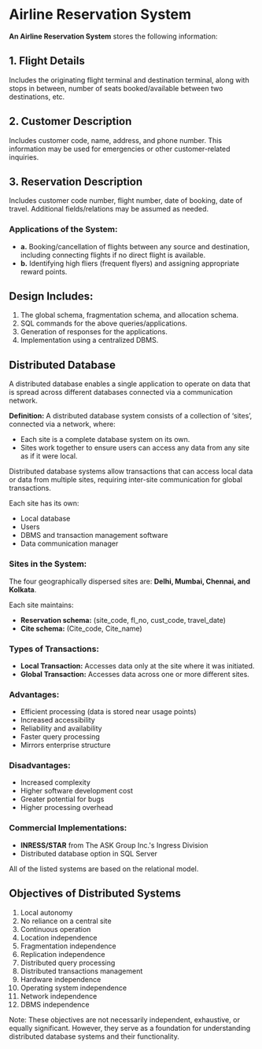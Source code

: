  <!DOCTYPE html>
<html lang="en">
<head>
  <meta charset="UTF-8">
  <title>Airline Reservation System</title>
</head>
<body>
  <h1>Airline Reservation System</h1>

  <p><strong>An Airline Reservation System</strong> stores the following information:</p>

  <h2>1. Flight Details</h2>
  <p>Includes the originating flight terminal and destination terminal, along with stops in between, number of seats booked/available between two destinations, etc.</p>

  <h2>2. Customer Description</h2>
  <p>Includes customer code, name, address, and phone number. This information may be used for emergencies or other customer-related inquiries.</p>

  <h2>3. Reservation Description</h2>
  <p>Includes customer code number, flight number, date of booking, date of travel. Additional fields/relations may be assumed as needed.</p>

  <h3>Applications of the System:</h3>
  <ul>
    <li><strong>a.</strong> Booking/cancellation of flights between any source and destination, including connecting flights if no direct flight is available.</li>
    <li><strong>b.</strong> Identifying high fliers (frequent flyers) and assigning appropriate reward points.</li>
  </ul>

  <h2>Design Includes:</h2>
  <ol>
    <li>The global schema, fragmentation schema, and allocation schema.</li>
    <li>SQL commands for the above queries/applications.</li>
    <li>Generation of responses for the applications.</li>
    <li>Implementation using a centralized DBMS.</li>
  </ol>

  <h2>Distributed Database</h2>
  <p>A distributed database enables a single application to operate on data that is spread across different databases connected via a communication network.</p>

  <p><strong>Definition:</strong> A distributed database system consists of a collection of ‘sites’, connected via a network, where:</p>
  <ul>
    <li>Each site is a complete database system on its own.</li>
    <li>Sites work together to ensure users can access any data from any site as if it were local.</li>
  </ul>

  <p>Distributed database systems allow transactions that can access local data or data from multiple sites, requiring inter-site communication for global transactions.</p>

  <p>Each site has its own:</p>
  <ul>
    <li>Local database</li>
    <li>Users</li>
    <li>DBMS and transaction management software</li>
    <li>Data communication manager</li>
  </ul>

  <h3>Sites in the System:</h3>
  <p>The four geographically dispersed sites are: <strong>Delhi, Mumbai, Chennai, and Kolkata</strong>.</p>

  <p>Each site maintains:</p>
  <ul>
    <li><strong>Reservation schema:</strong> (site_code, fl_no, cust_code, travel_date)</li>
    <li><strong>Cite schema:</strong> (Cite_code, Cite_name)</li>
  </ul>

  <h3>Types of Transactions:</h3>
  <ul>
    <li><strong>Local Transaction:</strong> Accesses data only at the site where it was initiated.</li>
    <li><strong>Global Transaction:</strong> Accesses data across one or more different sites.</li>
  </ul>

  <h3>Advantages:</h3>
  <ul>
    <li>Efficient processing (data is stored near usage points)</li>
    <li>Increased accessibility</li>
    <li>Reliability and availability</li>
    <li>Faster query processing</li>
    <li>Mirrors enterprise structure</li>
  </ul>

  <h3>Disadvantages:</h3>
  <ul>
    <li>Increased complexity</li>
    <li>Higher software development cost</li>
    <li>Greater potential for bugs</li>
    <li>Higher processing overhead</li>
  </ul>

  <h3>Commercial Implementations:</h3>
  <ul>
    <li><strong>INRESS/STAR</strong> from The ASK Group Inc.'s Ingress Division</li>
    <li>Distributed database option in SQL Server</li>
  </ul>

  <p>All of the listed systems are based on the relational model.</p>

  <h2>Objectives of Distributed Systems</h2>
  <ol>
    <li>Local autonomy</li>
    <li>No reliance on a central site</li>
    <li>Continuous operation</li>
    <li>Location independence</li>
    <li>Fragmentation independence</li>
    <li>Replication independence</li>
    <li>Distributed query processing</li>
    <li>Distributed transactions management</li>
    <li>Hardware independence</li>
    <li>Operating system independence</li>
    <li>Network independence</li>
    <li>DBMS independence</li>
  </ol>

  <p>Note: These objectives are not necessarily independent, exhaustive, or equally significant. However, they serve as a foundation for understanding distributed database systems and their functionality.</p>
</body>
</html>
